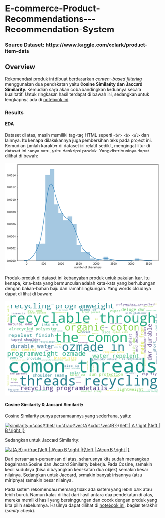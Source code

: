 # E-commerce-Product-Recommendations---Recommendation-System

<h3>Source Dataset: https://www.kaggle.com/cclark/product-item-data</h3>

## Overview

Rekomendasi produk ini dibuat berdasarkan <i>content-based filtering</i> menggunakan dua pendekatan yaitu <b>Cosine Similarity dan Jaccard Similarity.</b> Kemudian saya akan coba bandingkan keduanya secara kualitatif. Untuk ringkasan hasil terdapat di bawah ini, sedangkan untuk lengkapnya ada di [notebook ini](https://github.com/Stev-create/E-commerce-Product-Recommendations---Recommendation-System).

### Results

#### EDA

Dataset di atas, masih memiliki tag-tag HTML seperti `<br>` `<b>` `<ul>` dan lainnya. Itu kenapa dilakukannya juga pembersihan teks pada project ini. Kemudian jumlah karakter di dataset ini relatif sedikit, mengingat fitur di dataset ini hanya satu, yaitu deskripsi produk. Yang distribusinya dapat dilihat di bawah:

![GitHub Logo](/images/1.png)

Produk-produk di dataset ini kebanyakan produk untuk pakaian luar. Itu kenapa, kata-kata yang bermunculan adalah kata-kata yang berhubungan dengan bahan-bahan baju dan ramah lingkungan. Yang words cloudnya dapat di lihat di bawah:

![GitHub Logo](/images/2.png)

#### Cosine Similarity & Jaccard Similarity

Cosine Similarity punya persamaannya yang sederhana, yaitu:

<a href="https://www.codecogs.com/eqnedit.php?latex=similarity&space;=&space;\cos(\theta)&space;=&space;\frac{\vec{A}\cdot&space;\vec{B}}{\left&space;|&space;A&space;\right&space;|\left&space;|&space;B&space;\right&space;|}" target="_blank"><img src="https://latex.codecogs.com/gif.latex?similarity&space;=&space;\cos(\theta)&space;=&space;\frac{\vec{A}\cdot&space;\vec{B}}{\left&space;|&space;A&space;\right&space;|\left&space;|&space;B&space;\right&space;|}" title="similarity = \cos(\theta) = \frac{\vec{A}\cdot \vec{B}}{\left | A \right |\left | B \right |}" /></a>
 
Sedangkan untuk Jaccard Similarity:

<a href="https://www.codecogs.com/eqnedit.php?latex=J(A,B)&space;=&space;\frac{\left&space;|&space;A\cap&space;B&space;\right&space;|}{\left&space;|&space;A\cup&space;B&space;\right&space;|}" target="_blank"><img src="https://latex.codecogs.com/gif.latex?J(A,B)&space;=&space;\frac{\left&space;|&space;A\cap&space;B&space;\right&space;|}{\left&space;|&space;A\cup&space;B&space;\right&space;|}" title="J(A,B) = \frac{\left | A\cap B \right |}{\left | A\cup B \right |}" /></a>

Dari persamaan-persamaan di atas, seharusnya kita sudah menangkap bagaimana Sosine dan Jaccard Similarity bekerja. Pada Cosine, semakin kecil sudutnya (bisa dibayangkan kedekatan dua objek) semakin besar nilainya. Sedangkan untuk Jaccard, semakin banyak irisannya (atau miripnya) semakin besar nilainya. 

Pada sistem rekomendasi memang tidak ada sistem yang lebih baik atau lebih buruk. Namun kalau dilihat dari hasil antara dua pendekatan di atas, mereka memiliki hasil yang bersinggungan dan cocok dengan produk yang kita pilih sebelumnya. Hasilnya dapat dilihat di [notebook ini](https://github.com/Stev-create/E-commerce-Product-Recommendations---Recommendation-System), bagian terakhir (<i>sanity check</i>).





